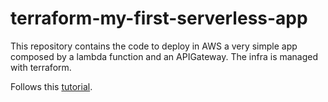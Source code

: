# terraform-my-first-serverless-app
This repository contains the code to deploy in AWS a very simple app composed by a lambda function and an APIGateway. The infra is managed with terraform.

Follows this [tutorial](https://learn.hashicorp.com/tutorials/terraform/lambda-api-gateway?in=terraform/aws).